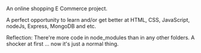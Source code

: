 An online shopping E Commerce project.

A perfect opportunity to learn and/or get better at HTML, CSS, JavaScript, nodeJs, Express, MongoDB and etc.

Reflection:
There're more code in node_modules than in any other folders. A shocker at first ... now it's just a normal thing.

